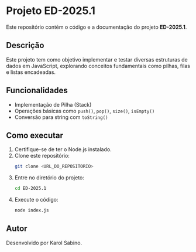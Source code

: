 # Projeto ED-2025.1

Este repositório contém o código e a documentação do projeto **ED-2025.1**.

## Descrição

Este projeto tem como objetivo implementar e testar diversas estruturas de dados em JavaScript, explorando conceitos fundamentais como pilhas, filas e listas encadeadas.

## Funcionalidades

- Implementação de Pilha (Stack)
- Operações básicas como `push()`, `pop()`, `size()`, `isEmpty()`
- Conversão para string com `toString()`

## Como executar

1. Certifique-se de ter o Node.js instalado.
2. Clone este repositório:
   ```sh
   git clone <URL_DO_REPOSITORIO>
   ```
3. Entre no diretório do projeto:
   ```sh
   cd ED-2025.1
   ```
4. Execute o código:
   ```sh
   node index.js
   ```

## Autor

Desenvolvido por Karol Sabino.
